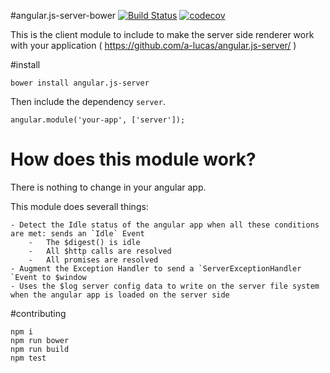 #angular.js-server-bower    [![Build Status](https://travis-ci.org/a-lucas/angular.js-server-bower.svg?branch=master)](https://travis-ci.org/a-lucas/angular.js-server-bower)   [![codecov](https://codecov.io/gh/a-lucas/angular.js-server-bower/branch/master/graph/badge.svg)](https://codecov.io/gh/a-lucas/angular.js-server-bower)


This is the client module to include to make the server side renderer work with your application ( https://github.com/a-lucas/angular.js-server/ )

#install

```
bower install angular.js-server
```


Then include the dependency `server`.
```
angular.module('your-app', ['server']);
```

# How does this module work?

There is nothing to change in your angular app. 

This module does severall things: 

    - Detect the Idle status of the angular app when all these conditions are met: sends an `Idle` Event
        -   The $digest() is idle
        -   All $http calls are resolved
        -   All promises are resolved
    - Augment the Exception Handler to send a `ServerExceptionHandler `Event to $window
    - Uses the $log server config data to write on the server file system when the angular app is loaded on the server side
    

#contributing


```
npm i
npm run bower
npm run build
npm test
```